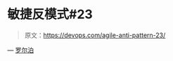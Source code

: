 # 敏捷反模式#23

> 原文：<https://devops.com/agile-anti-pattern-23/>

— [罗尔泊](https://devops.com/author/breselman/)